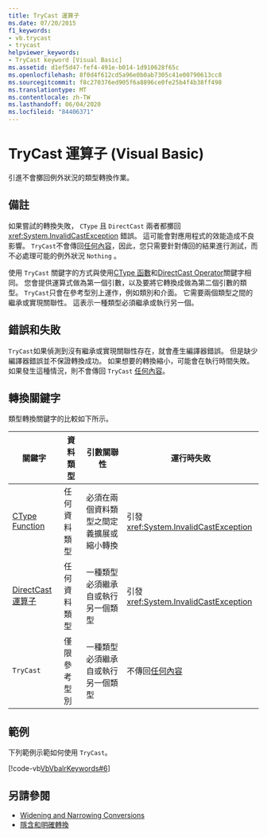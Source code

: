 ```yaml
---
title: TryCast 運算子
ms.date: 07/20/2015
f1_keywords:
- vb.trycast
- trycast
helpviewer_keywords:
- TryCast keyword [Visual Basic]
ms.assetid: d1ef5d47-fef4-491e-b014-1d910628f65c
ms.openlocfilehash: 8f0d4f612cd5a96e0b0ab7305c41e00790613cc8
ms.sourcegitcommit: f8c270376ed905f6a8896ce0fe25b4f4b38ff498
ms.translationtype: MT
ms.contentlocale: zh-TW
ms.lasthandoff: 06/04/2020
ms.locfileid: "84406371"
---
```

# <a name="trycast-operator-visual-basic"></a>TryCast 運算子 (Visual Basic)
引進不會擲回例外狀況的類型轉換作業。  
  
## <a name="remarks"></a>備註  
 如果嘗試的轉換失敗， `CType` 且 `DirectCast` 兩者都擲回 <xref:System.InvalidCastException> 錯誤。 這可能會對應用程式的效能造成不良影響。 `TryCast`不會傳回[任何內容](../nothing.md)，因此，您只需要針對傳回的結果進行測試，而不必處理可能的例外狀況 `Nothing` 。  
  
 使用 `TryCast` 關鍵字的方式與使用[CType 函數](../functions/ctype-function.md)和[DirectCast Operator](directcast-operator.md)關鍵字相同。 您會提供運算式做為第一個引數，以及要將它轉換成做為第二個引數的類型。 `TryCast`只會在參考型別上運作，例如類別和介面。 它需要兩個類型之間的繼承或實現關聯性。 這表示一種類型必須繼承或執行另一個。  
  
## <a name="errors-and-failures"></a>錯誤和失敗  
 `TryCast`如果偵測到沒有繼承或實現關聯性存在，就會產生編譯器錯誤。 但是缺少編譯器錯誤並不保證轉換成功。 如果想要的轉換縮小，可能會在執行時間失敗。 如果發生這種情況，則不會傳回 `TryCast` [任何內容](../nothing.md)。  
  
## <a name="conversion-keywords"></a>轉換關鍵字  
 類型轉換關鍵字的比較如下所示。  
  
|關鍵字|資料類型|引數關聯性|運行時失敗|  
|---|---|---|---|  
|[CType Function](../functions/ctype-function.md)|任何資料類型|必須在兩個資料類型之間定義擴展或縮小轉換|引發<xref:System.InvalidCastException>|  
|[DirectCast 運算子](directcast-operator.md)|任何資料類型|一種類型必須繼承自或執行另一個類型|引發<xref:System.InvalidCastException>|  
|`TryCast`|僅限參考型別|一種類型必須繼承自或執行另一個類型|不傳回[任何內容](../nothing.md)|  
  
## <a name="example"></a>範例  
 下列範例示範如何使用 `TryCast`。  
  
 [!code-vb[VbVbalrKeywords#6](~/samples/snippets/visualbasic/VS_Snippets_VBCSharp/VbVbalrKeywords/VB/Class1.vb#6)]  
  
## <a name="see-also"></a>另請參閱

- [Widening and Narrowing Conversions](../../programming-guide/language-features/data-types/widening-and-narrowing-conversions.md)
- [隱含和明確轉換](../../programming-guide/language-features/data-types/implicit-and-explicit-conversions.md)
